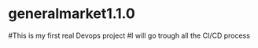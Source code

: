 # generalmarket1.1.0
#This is my first real Devops project 
#I will go trough all the CI/CD process 
